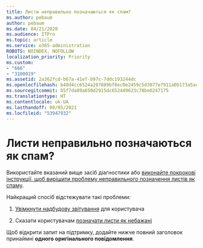 ```yaml
---
title: Листи неправильно позначаються як спам?
ms.author: pebaum
author: pebaum
ms.date: 04/21/2020
ms.audience: ITPro
ms.topic: article
ms.service: o365-administration
ROBOTS: NOINDEX, NOFOLLOW
localization_priority: Priority
ms.custom:
- "666"
- "3100019"
ms.assetid: 2a362fcd-b67a-41ef-b97c-7ddc193244dc
ms.openlocfilehash: b40d4cc6524a207889bf8ec0e2459c5d3077e7911a0b173a5ac87bb330d5d2cb
ms.sourcegitcommit: b5f7da89a650d2915dc652449623c78be6247175
ms.translationtype: HT
ms.contentlocale: uk-UA
ms.lasthandoff: 08/05/2021
ms.locfileid: "53947932"
---
```

# <a name="do-you-have-legitimate-messages-being-marked-as-spam"></a>Листи неправильно позначаються як спам?

Використайте вказаний вище засіб діагностики або [виконайте покрокові інструкції, щоб вирішити проблему неправильного позначення листів як спаму](https://docs.microsoft.com/microsoft-365/security/office-365-security/anti-spam-protection).
  
Найкращий спосіб відстежувати такі проблеми:

1. [Увімкнути надбудову звітування](https://docs.microsoft.com/microsoft-365/security/office-365-security/enable-the-report-message-add-in) для користувача

2. Сказати користувачам [позначати листи як небажані](https://support.office.com/article/use-the-report-message-add-in-b5caa9f1-cdf3-4443-af8c-ff724ea719d2)

Щоб відкрити запит на підтримку, додайте нижче повний заголовок принаймні **одного оригінального повідомлення**.
  